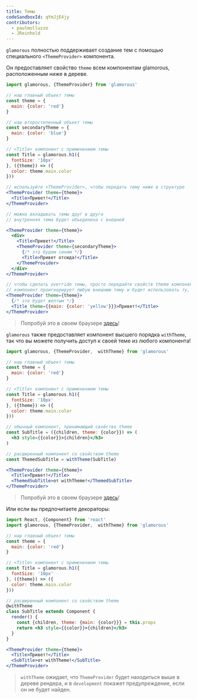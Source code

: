 ```yaml
---
title: Темы
codeSandboxId: qYmJjE4jy
contributors:
  - paulmolluzzo
  - JReinhold
---
```


`glamorous` полностью поддерживает создание тем с помощью специального
`<ThemeProvider>` компонента.

Он предоставляет свойство `theme` всем компонентам glamorous, расположенным
ниже в дереве.

```jsx
import glamorous, {ThemeProvider} from 'glamorous'

// наш главный объект темы
const theme = {
  main: {color: 'red'}
}

// наш второстепенный объект темы
const secondaryTheme = {
  main: {color: 'blue'}
}

// <Title> компонент с применением темы
const Title = glamorous.h1({
  fontSize: '10px'
}, ({theme}) => ({
  color: theme.main.color
}))

// используйте <ThemeProvider>, чтобы передать тему ниже в структуре
<ThemeProvider theme={theme}>
  <Title>Привет!</Title>
</ThemeProvider>

// можно вкладывать темы друг в друга
// внутренняя тема будет объединена с внешней

<ThemeProvider theme={theme}>
  <div>
    <Title>Привет!</Title>
    <ThemeProvider theme={secondaryTheme}>
      {/* это будем синим */}
      <Title>Привет отсюда!</Title>
    </ThemeProvider>
  </div>
</ThemeProvider>

// чтобы сделать override темы, просто передайте свойств theme компоненту glamorous вручную
// компонент проигнорирует любую внешнюю тему и будет использовать ту, которая передана в props
<ThemeProvider theme={theme}>
  {/* это будет желтым */}
  <Title theme={{main: {color: 'yellow'}}}>Привет!</Title>
</ThemeProvider>
```

> Попробуй это в своем браузере [здесь](https://codesandbox.io/s/o2yq9MkQk)!

`glamorous` также предоставляет компонент высшего порядка `withTheme`, так что вы можете получить доступ к своей теме из любого компонента!

```jsx
import glamorous, {ThemeProvider,  withTheme} from 'glamorous'

// наш главный объект темы
const theme = {
  main: {color: 'red'}
}

// <Title> компонент с применением темы
const Title = glamorous.h1({
  fontSize: '10px'
}, ({theme}) => ({
  color: theme.main.color
}))

// обычный компонент, принимающий свойство theme
const SubTitle = ({children, theme: {color}}) => (
  <h3 style={{color}}>{children}</h3>
)

// расширенный компонент со свойством theme
const ThemedSubTitle = withTheme(SubTitle)

<ThemeProvider theme={theme}>
  <Title>Привет!</Title>
  <ThemedSubTitle>от withTheme!</ThemedSubTitle>
</ThemeProvider>
```

> Попробуй это в своем браузере [здесь](https://codesandbox.io/s/qYmJjE4jy)!

Или если вы предпочитаете декораторы:

```jsx
import React, {Component} from 'react'
import glamorous, {ThemeProvider,  withTheme} from 'glamorous'

// наш главный объект темы
const theme = {
  main: {color: 'red'}
}

// <Title> компонент с применением темы
const Title = glamorous.h1({
  fontSize: '10px'
}, ({theme}) => ({
  color: theme.main.color
}))

// расширенный компонент со свойством theme
@withTheme
class SubTitle extends Component {
  render() {
    const {children, theme: {main: {color}}} = this.props
    return <h3 style={{color}}>{children}</h3>
  }
}

<ThemeProvider theme={theme}>
  <Title>Привет!</Title>
  <SubTitle>от withTheme!</SubTitle>
</ThemeProvider>
```

> `withTheme` ожидает, что `ThemeProvider` будет находиться выше в дереве рендера, и в `development` покажет предупреждение, если он не будет найден.
